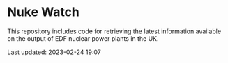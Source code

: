 # Nuke Watch

This repository includes code for retrieving the latest information available on the output of EDF nuclear power plants in the UK.

Last updated: 2023-02-24 19:07